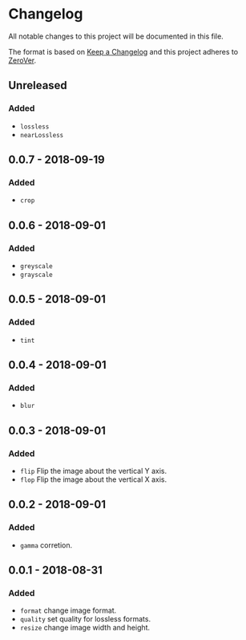 # Changelog

All notable changes to this project will be documented in this file.

The format is based on [Keep a Changelog](http://keepachangelog.com/en/1.0.0/)
and this project adheres to [ZeroVer](https://0ver.org/).

## Unreleased

### Added

- `lossless`
- `nearLossless`

## 0.0.7 - 2018-09-19

### Added

- `crop`

## 0.0.6 - 2018-09-01

### Added

- `greyscale`
- `grayscale`

## 0.0.5 - 2018-09-01

### Added

- `tint`

## 0.0.4 - 2018-09-01

### Added

- `blur`

## 0.0.3 - 2018-09-01

### Added

- `flip` Flip the image about the vertical Y axis.
- `flop` Flip the image about the vertical X axis.

## 0.0.2 - 2018-09-01

### Added

- `gamma` corretion.

## 0.0.1 - 2018-08-31

### Added

- `format` change image format.
- `quality` set quality for lossless formats.
- `resize` change image width and height.
